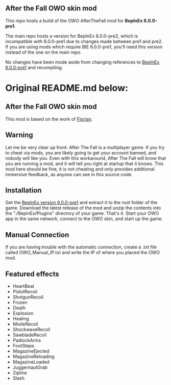 ## After the Fall OWO skin mod

This repo hosts a build of the OWO AfterTheFall mod for **BepInEx 6.0.0-pre1**.

The main repo hosts a version for BepInEx 6.0.0-pre2, which is incompatible with 6.0.0-pre1 due to changes made between pre1 and pre2. If you are using mods which require BIE 6.0.0-pre1, you'll need this version instead of the one on the main repo.

No changes have been mode aside from changing references to [BepInEx 6.0.0-pre1](https://github.com/BepInEx/BepInEx/releases/tag/v6.0.0-pre.1) and recompiling.

# Original README.md below:

## After the Fall OWO skin mod
This mod is based on the work of [Florian](https://github.com/floh-bhaptics).

## Warning
Let me be very clear up front: After The Fall is a multiplayer game. If you try to cheat via mods, you are likely going to get your account banned, and nobody will like you. Even with this workaround, After The Fall will know that you are running a mod, and it will tell you right at startup that it knows. This mod here should be fine, it is not cheating and only provides additional immersive feedback, as anyone can see in this source code.

## Installation
Get the [BepInEx version 6.0.0-pre1](https://github.com/BepInEx/BepInEx/releases/download/v6.0.0-pre.1/BepInEx_UnityIL2CPP_x64_6.0.0-pre.1.zip) and extract it to the root folder of the game. Download the latest release of the mod and unzip the contents into the "./BepinEx/Plugins" directory of your game. That's it. Start your OWO app in the same network, connect to the OWO skin, and start up the game.

## Manual Connection
If you are having trouble with the automatic connection, create a .txt file called OWO_Manual_IP.txt and write the IP of where you placed the OWO mod.

## Featured effects
- HeartBeat
- PistolRecoil
- ShotgunRecoil
- Frozen
- Death
- Explosion
- Healing
- MisileRecoil
- ShockwaveRecoil
- SawbladeRecoil
- PadlockArms
- FootSteps
- MagazineEjected
- MagazineReloading
- MagazineLoaded
- JuggernautGrab
- Zipline
- Slash
